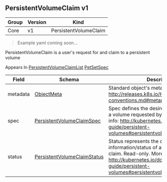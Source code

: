 ## PersistentVolumeClaim v1

Group        | Version     | Kind
------------ | ---------- | -----------
Core | v1 | PersistentVolumeClaim

> Example yaml coming soon...



PersistentVolumeClaim is a user's request for and claim to a persistent volume

<aside class="notice">
Appears In  <a href="#persistentvolumeclaimlist-v1">PersistentVolumeClaimList</a>  <a href="#petsetspec-v1alpha1">PetSetSpec</a> </aside>

Field        | Schema     | Description
------------ | ---------- | -----------
metadata | [ObjectMeta](#objectmeta-v1) | Standard object's metadata. More info: http://releases.k8s.io/HEAD/docs/devel/api-conventions.md#metadata
spec | [PersistentVolumeClaimSpec](#persistentvolumeclaimspec-v1) | Spec defines the desired characteristics of a volume requested by a pod author. More info: http://kubernetes.io/docs/user-guide/persistent-volumes#persistentvolumeclaims
status | [PersistentVolumeClaimStatus](#persistentvolumeclaimstatus-v1) | Status represents the current information/status of a persistent volume claim. Read-only. More info: http://kubernetes.io/docs/user-guide/persistent-volumes#persistentvolumeclaims

